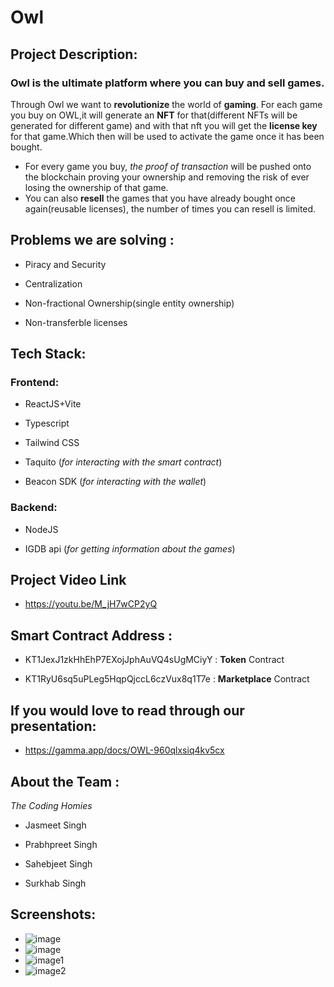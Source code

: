 

# Owl

## Project Description:
### Owl is the ultimate platform where you can buy and sell games. 

Through Owl we want to **revolutionize** the world of **gaming**. For each game you buy on OWL,it will generate an **NFT** for that(different NFTs will be generated for different game) and with that nft you will get the **license key** for that game.Which then will be used to activate the game once it has been bought.

- For every game you buy, *the proof of transaction* will be pushed onto the blockchain proving your ownership and removing the risk of ever losing the ownership of that game.
- You can also **resell** the games that you have already bought once again(reusable licenses), the number of times you can resell is limited. 

## Problems we are solving :

- Piracy and Security 

- Centralization

- Non-fractional Ownership(single entity ownership) 

- Non-transferble licenses


## Tech Stack:

### Frontend:

- ReactJS+Vite

- Typescript

- Tailwind CSS

- Taquito (*for interacting with the smart contract*)

- Beacon SDK (*for interacting with the wallet*)

### Backend:

- NodeJS

- IGDB api (*for getting information about the games*)


## Project Video Link 
- https://youtu.be/M_jH7wCP2yQ

## Smart Contract Address :

- KT1JexJ1zkHhEhP7EXojJphAuVQ4sUgMCiyY : **Token** Contract 

- KT1RyU6sq5uPLeg5HqpQjccL6czVux8q1T7e : **Marketplace** Contract

## If you would love to read through our presentation:
- https://gamma.app/docs/OWL-960qlxsiq4kv5cx


## About the Team :
 *The Coding Homies*

- Jasmeet Singh

- Prabhpreet Singh

- Sahebjeet Singh

- Surkhab Singh


## Screenshots:
- ![image](https://github.com/JasmeetSingh7314/Owl/assets/120186223/de455366-e11e-4b26-8e66-15ee5390867b)
- ![image](https://github.com/JasmeetSingh7314/Owl/assets/120186223/2f590fdd-7e83-4bd2-89f0-d37e23847712)
- ![image1](https://github.com/JasmeetSingh7314/Owl/assets/120186223/eb74eee2-6933-45b0-a15a-a462b1d79e2b)
- ![image2](https://github.com/JasmeetSingh7314/Owl/assets/120186223/3d44968e-2df0-43bf-98c6-fdbf02b04f95)




